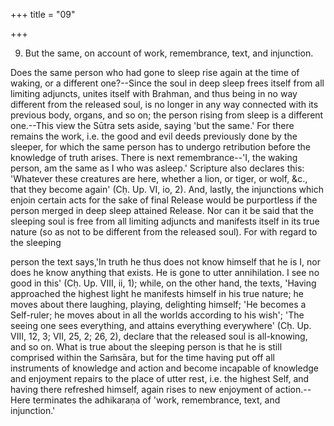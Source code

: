 +++
title = "09"

+++


9. But the same, on account of work, remembrance, text, and injunction.

Does the same person who had gone to sleep rise again at the time of waking, or a different one?--Since the soul in deep sleep frees itself from all limiting adjuncts, unites itself with Brahman, and thus being in no way different from the released soul, is no longer in any way connected with its previous body, organs, and so on; the person rising from sleep is a different one.--This view the Sūtra sets aside, saying 'but the same.' For there remains the work, i.e. the good and evil deeds previously done by the sleeper, for which the same person has to undergo retribution before the knowledge of truth arises. There is next remembrance--'I, the waking person, am the same as I who was asleep.' Scripture also declares this: 'Whatever these creatures are here, whether a lion, or tiger, or wolf, &c., that they become again' (Cḥ. Up. VI, io, 2). And, lastly, the injunctions which enjoin certain acts for the sake of final Release would be purportless if the person merged in deep sleep attained Release. Nor can it be said that the sleeping soul is free from all limiting adjuncts and manifests itself in its true nature (so as not to be different from the released soul). For with regard to the sleeping

person the text says,'In truth he thus does not know himself that he is I, nor does he know anything that exists. He is gone to utter annihilation. I see no good in this' (Cḥ. Up. VIII, ii, 1); while, on the other hand, the texts, 'Having approached the highest light he manifests himself in his true nature; he moves about there laughing, playing, delighting himself; 'He becomes a Self-ruler; he moves about in all the worlds according to his wish'; 'The seeing one sees everything, and attains everything everywhere' (Cḥ. Up. VIII, 12, 3; VII, 25, 2; 26, 2), declare that the released soul is all-knowing, and so on. What is true about the sleeping person is that he is still comprised within the Saṁsāra, but for the time having put off all instruments of knowledge and action and become incapable of knowledge and enjoyment repairs to the place of utter rest, i.e. the highest Self, and having there refreshed himself, again rises to new enjoyment of action.--Here terminates the adhikaraṇa of 'work, remembrance, text, and injunction.'

